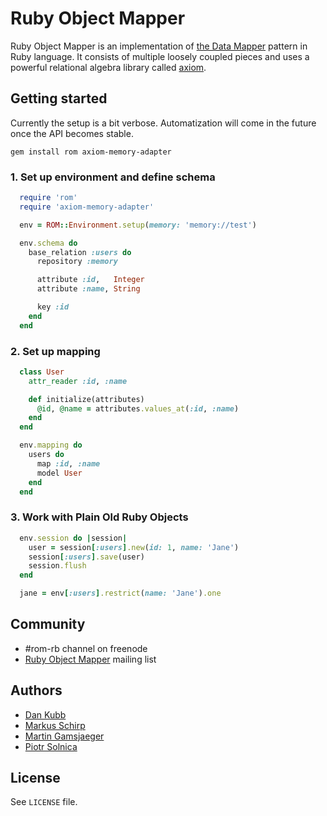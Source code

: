 # Ruby Object Mapper

Ruby Object Mapper is an implementation of [the Data Mapper](http://martinfowler.com/eaaCatalog/dataMapper.html)
pattern in Ruby language. It consists of multiple loosely coupled pieces and uses
a powerful relational algebra library called [axiom](https://github.com/dkubb/axiom).

## Getting started

Currently the setup is a bit verbose. Automatization will come in the future once
the API becomes stable.

```
gem install rom axiom-memory-adapter
```

### 1. Set up environment and define schema

```ruby
  require 'rom'
  require 'axiom-memory-adapter'

  env = ROM::Environment.setup(memory: 'memory://test')

  env.schema do
    base_relation :users do
      repository :memory

      attribute :id,   Integer
      attribute :name, String

      key :id
    end
  end
```

### 2. Set up mapping

```ruby
  class User
    attr_reader :id, :name

    def initialize(attributes)
      @id, @name = attributes.values_at(:id, :name)
    end
  end

  env.mapping do
    users do
      map :id, :name
      model User
    end
  end
```

### 3. Work with Plain Old Ruby Objects

```ruby
  env.session do |session|
    user = session[:users].new(id: 1, name: 'Jane')
    session[:users].save(user)
    session.flush
  end

  jane = env[:users].restrict(name: 'Jane').one
```

## Community

* #rom-rb channel on freenode
* [Ruby Object Mapper](https://groups.google.com/forum/#!forum/rom-rb) mailing list

## Authors

* [Dan Kubb](https://github.com/dkubb)
* [Markus Schirp](https://github.com/mbj)
* [Martin Gamsjaeger](https://github.com/snusnu)
* [Piotr Solnica](https://github.com/solnic)

## License

See `LICENSE` file.
